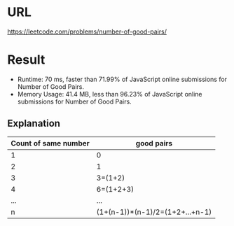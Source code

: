 # URL

https://leetcode.com/problems/number-of-good-pairs/

# Result

* Runtime: 70 ms, faster than 71.99% of JavaScript online submissions for Number of Good Pairs.
* Memory Usage: 41.4 MB, less than 96.23% of JavaScript online submissions for Number of Good Pairs.

## Explanation

|Count of same number|good pairs|
|--|--|
|1|0|
|2|1|
|3|3=(1+2)|
|4|6=(1+2+3)|
|...|...|
|n|(1+(n-1))*(n-1)/2=(1+2+...+n-1)|
